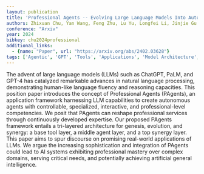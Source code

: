 ```yaml
---
layout: publication
title: 'Professional Agents -- Evolving Large Language Models Into Autonomous Experts With Human-level Competencies'
authors: Zhixuan Chu, Yan Wang, Feng Zhu, Lu Yu, Longfei Li, Jinjie Gu
conference: "Arxiv"
year: 2024
bibkey: chu2024professional
additional_links:
  - {name: "Paper", url: "https://arxiv.org/abs/2402.03628"}
tags: ['Agentic', 'GPT', 'Tools', 'Applications', 'Model Architecture', 'Reinforcement Learning', 'Agent']
---
```

The advent of large language models (LLMs) such as ChatGPT, PaLM, and GPT-4
has catalyzed remarkable advances in natural language processing, demonstrating
human-like language fluency and reasoning capacities. This position paper
introduces the concept of Professional Agents (PAgents), an application
framework harnessing LLM capabilities to create autonomous agents with
controllable, specialized, interactive, and professional-level competencies. We
posit that PAgents can reshape professional services through continuously
developed expertise. Our proposed PAgents framework entails a tri-layered
architecture for genesis, evolution, and synergy: a base tool layer, a middle
agent layer, and a top synergy layer. This paper aims to spur discourse on
promising real-world applications of LLMs. We argue the increasing
sophistication and integration of PAgents could lead to AI systems exhibiting
professional mastery over complex domains, serving critical needs, and
potentially achieving artificial general intelligence.
